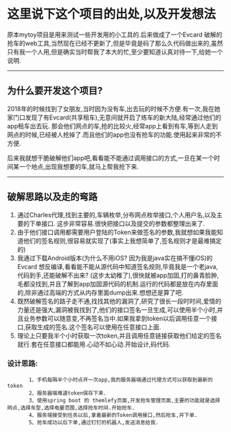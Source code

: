 # 这里说下这个项目的出处,以及开发想法

原本mytoy项目是用来测试一些开发用的小工具的.后来做成了一个Evcard 破解的抢车的web工具,当然现在已经不更新了,但是毕竟是码了那么久代码做出来的,虽然只有我一个人用,但是确实当时帮我了本大的忙,至少要知道认真对待一下,给她一个说明.

------------

## 为什么要开发这个项目?
2018年的时候找到了女朋友,当时因为没有车,出去玩的时候不方便.有一次,我在她家门口发现了有Evcard(共享租车),无意间就开启了练车的新大陆,经常通过他们的app租车出去玩.
那会他们网点的车,抢的比较火,经常app上看到有车,等到人走到网点的时候,已经被人抢掉了.而且他们的app也没有抢车的功能.使用起来非常的不方便.

后来我就想干脆破解他们app吧,看看能不能通过调用接口的方式,一旦在某一个时间某一个地点,出现我想要的车,就马上帮我抢下来.

------------


## 破解思路以及走的弯路
1. 通过Charles代理,找到主要的,车辆枚举,分布网点枚举接口,个人用户名,以及主要的下单接口. 这步非常容易.很快把接口以及提交的参数都整理出来了.
2. 由于他们接口调用都需要用户登陆的Token来做签名的参数,我就想如果我能知道他们的签名规则,很容易就实现了(事实上我想简单了,签名规则才是最难搞定的)
3. 我通过下载Android版本(为什么不用iOS? 因为我是java实在搞不懂iOS)的Evcard 想反编译,看看能不能从源代码中知道签名规则,毕竟我是一个老java,代码到手,还能破解不出来? (这步太幼稚了),很快就被app加固,打的鼻青脸肿,毛都没找到,并且了解到app加固源代码的机制.运行的代码都是放在内存里面的,除非通过高端的方式从内存里面dump出来.想想还是算了吧.
4. 既然破解签名的路子走不通,找找其他的漏洞了,研究了很长一段时时间,爱情的力量还是强大,漏洞被我找到了,他们的接口签名一旦生成,可以使用半个小时,并且业务参数可以随意变,不再签名当中.如果我拿到token以后调用任意一个接口,获取生成的签名.这个签名可以使用在任意接口上面.
5. 理论上只要我半个小时获取一次token,并且调用任意链接获取他们给定的签名就行.套在任意接口都能用.心动不如心动.开始设计,码代码.
###  设计思路:
           1、手机每隔半个小时点开一次app,我的服务器端通过代理方式可以获取到最新的token
           2、服务器端难道token保存下来.
           3、使用spring boot 的 themlefy页面,开发抢车管理页面,主要的功能就是选择网点,选择车型,选择电量范围,选择抢车时间.开始抢车.
           4、服务端接受到任务以后,拿着最新的Token调用接口,然后抢车,并下单.
           5、抢车成功以后下单,通过钉钉的机器人,发送消息给我.
